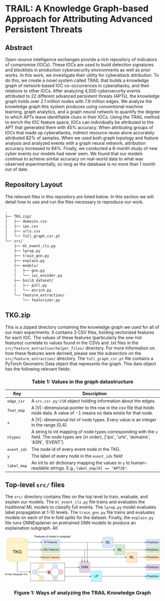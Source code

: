 # TRAIL: A Knowledge Graph-based Approach for Attributing Advanced Persistent Threats

## Abstract

Open-source intelligence exchanges provide a rich repository of indicators of compromise (IOCs).
These IOCs are used to build detection signatures and blocklists in production cybersecurity environments as well as prior works.
In this work, we investigate their utility for cyberattack attribution.
To do this, we create a novel system called TRAIL that builds a knowledge graph of network-based IOC co-occurrences in cyberattacks, and their relations to other IOCs.
After analyzing 4,500 cybersecurity events attributed to 22 different advanced persistent threats (APTs), the knowledge graph holds over 2.1 million nodes with 7.9 million edges.
We analyze the knowledge graph this system produces using conventional machine learning, graph analytics, and a graph neural network to quantify the degree to which APTs leave identifiable clues in their IOCs.
Using the TRAIL method to enrich the IOC feature space, IOCs can individually be attributed to the APT that generated them with 45% accuracy.
When attributing groups of IOCs that made up cyberattacks, indirect resource reuse alone accurately attributed 82% of samples.
When we used both graph topology and feature analysis and analyzed events with a graph neural network, attribution accuracy increased to 84%.
Finally, we conducted a 6-month study of new cyber events our models had never seen.
We found that our models continue to achieve similar accuracy on real-world data to what was observed experimentally, so long as the database is no more than 1 month out of date.

## Repository Layout
The relevant files in this repository are listed below. In this section we will detail how to use and run the files necessary to reproduce our work.

```
.
├── TKG.zip/
│   ├── domains.csv
│   ├── ips.csv
│   ├── urls.csv
│   └── full_graph_csr.pt
└── src/
    ├── ml_event_cls.py
    ├── lprop.py
    ├── train_gnn.py
    ├── explain.py
    ├── models/
    │   ├── gnn.py
    │   └── ioc_encoder.py
    ├── build_dataset/
    │   ├── pull.py
    │   └── enrich.py
    └── feature_extraction/
        └── featurizer.py
```

## TKG.zip
This is a zipped directory containing the knowledge graph we used for all of our main experiments. It contains 3 CSV files, holding vectorized features for each IOC. The values of these features (particularly the one-hot features) correlate to values found in the CSVs and .txt files in the `src/feature_extraction/helper_files/` directory. For more information on how these features were derived, please see the subsection on the `src/feature_extraction/` directory. The `full_graph_csr.pt` file contains a PyTorch Geometric Data object that represents the graph. This data object has the following relevant fields:

<h3 align="center">Table 1: Values in the graph datastructure</h3>

| Key         | Description                                                                                                                                        |
|-------------|----------------------------------------------------------------------------------------------------------------------------------------------------|
| `edge_csr`  | A `src.csr.py:CSR` object holding information about the edges.                                                                                     |
| `feat_map`  | A \|V\|-dimensional pointer to the row in the csv file that holds node data. A value of -1 means no data exists for that node.                     |
| `x`         | A \|V\|-dimensional list of node types. Every value is an integer in the range [0,4]                                                               |
| `ntypes`    | A string to int mapping of node types corresponding with the `x` field. The node types are (in order), ['ips', 'urls', 'domains', 'ASN', 'EVENT']. |
| `event_ids` | The node id of every event node in the TKG.                                                                                                        |
| `y`         | The label of every node in the `event_ids` field                                                                                                   |
| `label_map` | An int to str dictionary mapping the values in `y` to human-readable strings. E.g., `label_map[0] == "APT28"`.                                     |

## Top-level `src/` files

The `src/` directory contains files on the top level to train, evaluate, and explain our models. The `ml_event_cls.py` file trains and evaluates the traditional ML models to classify full events. The `lprop.py` model evaluates label propagation at 1-10 levels. The `train_gnn.py` file trains and evaluates models on each of the k-fold splits for the dataset. Finally, the `explain.py` file runs GNNExplainer on pretrained GNN models to produce an explaination subgraph. All

<img src="./img/ways_of_predicting.png" style="background-color:white;">
<h3 align="center">Figure 1: Ways of analyzing the TRAIL Knowledge Graph</h3>